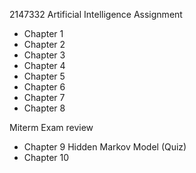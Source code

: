 2147332 Artificial Intelligence Assignment


- Chapter 1
- Chapter 2
- Chapter 3
- Chapter 4
- Chapter 5
- Chapter 6
- Chapter 7
- Chapter 8

Miterm Exam review

- Chapter 9 Hidden Markov Model (Quiz)
- Chapter 10
